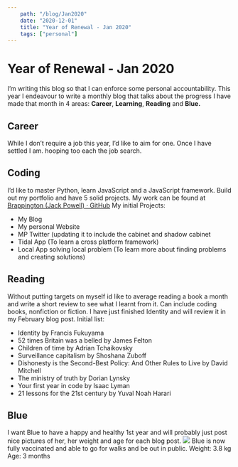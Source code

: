 ```yaml
---
    path: "/blog/Jan2020"
    date: "2020-12-01"
    title: "Year of Renewal - Jan 2020"
    tags: ["personal"]
---
```

# Year of Renewal - Jan 2020
I’m writing this blog so that I can enforce some personal accountability. This year I endeavour to write a monthly blog that talks about the progress I have made that month in 4 areas: **Career**, **Learning**, **Reading** and **Blue.**
## Career
While I don’t require a job this year, I’d like to aim for one. Once I have settled I am. hooping too each the job search.
## Coding
I’d like to master Python, learn JavaScript and a JavaScript framework. Build out my portfolio and have 5 solid projects. My work can be found at [Brappington (Jack Powell) · GitHub](https://github.com/Brappington)
My initial Projects:
- My Blog
- My personal Website 
- MP Twitter (updating it to include the cabinet and shadow cabinet
- Tidal App (To learn a cross platform framework)
- Local App solving local problem (To learn more about finding problems and creating solutions)
## Reading
Without putting targets on myself id like to average reading a book a month and write a short review to see what I learnt from it. Can include coding books, nonfiction or fiction. I have just finished Identity and will review it in my February blog post.
Initial list:
- Identity by Francis Fukuyama
- 52 times Britain was a belled by James Felton
- Children of time by Adrian Tchaikovsky
- Surveillance capitalism by Shoshana Zuboff
- Dishonesty is the Second-Best Policy: And Other Rules to Live by David Mitchell
- The ministry of truth by Dorian Lynsky
- Your first year in code by Isaac Lyman
- 21 lessons for the 21st century by Yuval Noah Harari 
## Blue
I want Blue to have a happy and healthy 1st year and will probably just post nice pictures of her, her weight and age for each blog post.
![](Year%20of%20Renewal%20-%20Jan%202020/B4FECD2E-31C4-457D-A270-C0D733B29DB1.png)
Blue is now fully vaccinated and able to go for walks and be out in public. 
Weight: 3.8 kg
Age: 3 months